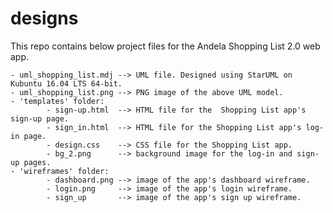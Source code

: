 # designs
This repo contains below project files for the Andela Shopping List 2.0 web app.

    - uml_shopping_list.mdj --> UML file. Designed using StarUML on Kubuntu 16.04 LTS 64-bit.
    - uml_shopping_list.png --> PNG image of the above UML model.
    - 'templates' folder:
            - sign-up.html  --> HTML file for the  Shopping List app's sign-up page.
            - sign_in.html  --> HTML file for the Shopping List app's log-in page.
            - design.css    --> CSS file for the Shopping List app.
            - bg_2.png      --> background image for the log-in and sign-up pages.
    - 'wireframes' folder:
            - dashboard.png --> image of the app's dashboard wireframe.
            - login.png     --> image of the app's login wireframe.
            - sign_up       --> image of the app's sign up wireframe.
